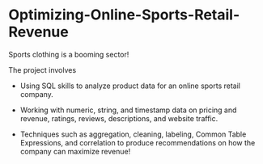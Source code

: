 # Optimizing-Online-Sports-Retail-Revenue
Sports clothing is a booming sector!

The project involves
- Using  SQL skills to analyze product data for an online sports retail company.

- Working with numeric, string, and timestamp data on pricing and revenue, ratings, reviews, descriptions, and website traffic.

- Techniques such as aggregation, cleaning, labeling, Common Table Expressions, and correlation to produce recommendations on how the company can maximize revenue!
